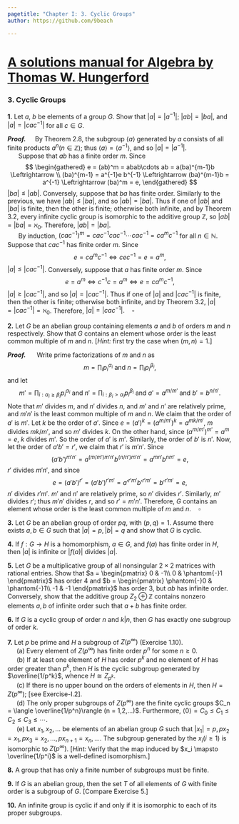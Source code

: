 ```yaml
---
pagetitle: "Chapter I: 3. Cyclic Groups"
author: https://github.com/9beach

---
```


# [A solutions manual for Algebra by Thomas W. Hungerford](README.md)
### 3. Cyclic Groups


**1\.** Let $a$, $b$ be elements of a group $G$. Show that $|a| = |a^{-1}|$;
$|ab| = |ba|$, and $|a| = |cac^{-1}|$ for all $c\in G$.

**_Proof._**&nbsp;$\quad$By Theorem 2.8, the subgroup $\langle a \rangle$
generated by $a$ consists of all finite products $a^n(n \in \mathbb{Z})$;
thus $\langle a \rangle = \langle a^{-1} \rangle$, and so $|a| = |a^{-1}|$.
\
&nbsp;$\quad$
Suppose that $ab$ has a finite order $m$. Since
$$
\begin{gathered}
e = (ab)^m = abab\cdots ab = a(ba)^{m-1}b \Leftrightarrow \\
(ba)^{m-1} = a^{-1}e b^{-1} \Leftrightarrow (ba)^{m-1}b = a^{-1}
\Leftrightarrow (ba)^m = e,
\end{gathered}
$$
$|ba| \le |ab|$. Conversely, suppose that $ba$ has finite order. Similarly
to the previous, we have $|ab| \le |ba|$, and so $|ab| = |ba|$. Thus if one
of $|ab|$ and $|ba|$ is finite, then the other is finite; otherwise both
infinite, and by Theorem 3.2, every infinite cyclic group is isomorphic to
the additive group $\mathbb{Z}$, so $|ab| = |ba| = \aleph_0$. Therefore,
$|ab| = |ba|$.
\
&nbsp;$\quad$
By induction, $(cac^{-1})^m=cac^{-1}cac^{-1}\cdots cac^{-1}
=ca^mc^{-1}$ for all $n \in \mathbb{N}$. Suppose that $cac^{-1}$ has finite
order $m$. Since
$$
e = ca^mc^{-1} \Leftrightarrow c e c^{-1} = e = a^m,
$$
$|a| \le |cac^{-1}|$. Conversely, suppose that $a$ has finite order $m$.
Since
$$
e = a^m \Leftrightarrow c^{-1}c = a^m \Leftrightarrow e = ca^mc^{-1},
$$
$|a| \ge |cac^{-1}|$, and so $|a| = |cac^{-1}|$. Thus if one of $|a|$ and
$|cac^{-1}|$ is finite, then the other is finite; otherwise both infinite,
and by Theorem 3.2, $|a| = |cac^{-1}| = \aleph_0$. Therefore, $|a| =
|cac^{-1}|.\quad\square$


**2\.** Let $G$ be an abelian group containing elements $a$ and $b$ of orders
$m$ and $n$ respectively. Show that $G$ contains an element whose order is
the least common multiple of $m$ and $n$. [_Hint:_ first try the case when
$(m, n) = 1$.]

**_Proof._**&nbsp;$\quad$
Write prime factorizations of $m$ and $n$ as
$$
m=\prod_{i}p_i^{\alpha_i} \text{ and } n=\prod_{i} p_i^{\beta_i},
$$
and let
$$
m'=\prod_{i: \alpha_i \geq \beta_i}p_i^{\alpha_i} \text{ and }
n'=\prod_{i: \beta_i> \alpha_i} p_i^{\beta_i} \text{ and } a'=a^{m/m'}
\text{ and } b'=b^{n/n'}.
$$
Note that $m'$ divides $m$, and $n'$ divides $n$, and $m'$ and $n'$ are
relatively prime, and $m'n'$ is the least common multiple of $m$ and $n$.
We claim that the order of $a'$ is $m'$. Let $k$ be the order of $a'$.
Since $e=(a')^k=(a^{m/m'})^k=a^{mk/m'}$, $m$ divides $mk/m'$, and so $m'$
divides $k$. On the other hand, since $(a^{m/m'})^{m'}=a^m=e$, $k$ divides
$m'$. So the order of $a'$ is $m'$. Similarly, the order of $b'$ is $n'$.
Now, let the order of $a'b' = r'$, we claim that $r'$ is $m'n'$. Since
$$
(a'b')^{m'n'} = a^{(m/m')m'n'}b^{(n/n')m'n'} = a^{mn'}b^{nm'} = e,
$$
$r'$ divides $m'n'$, and since
$$
e = (a'b')^{r'} = (a'b')^{r'm'} = a'^{r'm'}b'^{r'm'} = b'^{r'm'} = e,
$$
$n'$ divides $r'm'$. $m'$ and $n'$ are relatively prime, so $n'$
divides $r'$. Similarly, $m'$ divides $r'$; thus $m'n'$ divides $r$, and
so $r' = m'n'$. Therefore, $G$ contains an element whose order is the
least common multiple of $m$ and $n$.$\quad\square$

**3\.** Let $G$ be an abelian group of order $pq$, with $(p,q) = 1$. Assume there
exists $a, b \in G$ such that $|a| = p, |b| = q$ and show that $G$ is cyclic.

**4\.** If $f : G \to H$ is a homomorphism, $a \in G$, and $f(a)$ has finite order in
$H$, then $|a|$ is infinite or $|f(a)|$ divides $|a|$.

**5\.** Let $G$ be a multiplicative group of all nonsingular $2\times 2$ matrices with rational entries. Show that $a =
\begin{pmatrix}
 0 & -1\\
 0 & \phantom{-}1
\end{pmatrix}$
has order $4$ and $b =
\begin{pmatrix}
 \phantom{-}0 & \phantom{-}1\\
 -1 & -1
\end{pmatrix}$
has order $3$, but $ab$ has infinite order. Conversely, show that the
additive group $Z_2 \oplus \mathbb{Z}$ contains nonzero elements $a, b$ of
infinite order such that $a + b$ has finite order.

**6\.** If $G$ is a cyclic group of order $n$ and $k|n$, then $G$ has exactly
one subgroup of order $k$.

**7\.** Let $p$ be prime and $H$ a subgroup of $Z(p^\infty )$ (Exercise 1.10).
\
&nbsp;$\quad$(a) Every element of $Z(p^\infty )$ has finite order $p^n$ for some $n \ge
0$.
\
&nbsp;$\quad$(b) If at least one element of $H$ has order $p^k$ and no
element of $H$ has order greater than $p^k$, then $H$ is the cyclic
subgroup generated by $\overline{1/p^k}$, whence $H \cong Z_{p^k}$.
\
&nbsp;$\quad$(c\) If there is no upper bound on the orders of elements in
$H$, then $H = Z(p^\infty )$; [see Exercise-I.2].
\
&nbsp;$\quad$(d) The only proper subgroups of $Z(p^\infty )$ are the finite
cyclic groups $C_n = \langle \overline{1/p^n}\rangle (n = 1,2,...)$. Furthermore, $\langle 0\rangle
= C_0 \le C_1 \le C_2 \le C_3 \le\cdots$.
\
&nbsp;$\quad$(e) Let $x_1,x_2,...$ be elements of an abelian group $G$
such that $|x_1| = p, px_2 = x_1, px_3 = x_2,...,px_{n+1} = x_n,....$ The
subgroup generated by the $x_i(i \ge 1)$ is isomorphic to $Z(p^\infty )$. [_Hint:_
Verify that the map induced by $x_i \mapsto \overline{1/p^i}$ is a
well-defined isomorphism.]

**8\.** A group that has only a finite number of subgroups must be finite.

**9\.** If $G$ is an abelian group, then the set $T$ of all elements of $G$ with
finite order is a subgroup of $G$. [Compare Exercise 5.]

**10\.** An infinite group is cyclic if and only if it is isomorphic to each of
its proper subgroups.
